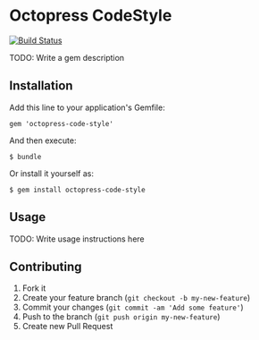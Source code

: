 # Octopress CodeStyle

[![Build Status](https://travis-ci.org/octopress/code-highlighter.png)](https://travis-ci.org/octopress/code-highlighter)

TODO: Write a gem description

## Installation

Add this line to your application's Gemfile:

    gem 'octopress-code-style'

And then execute:

    $ bundle

Or install it yourself as:

    $ gem install octopress-code-style

## Usage

TODO: Write usage instructions here

## Contributing

1. Fork it
2. Create your feature branch (`git checkout -b my-new-feature`)
3. Commit your changes (`git commit -am 'Add some feature'`)
4. Push to the branch (`git push origin my-new-feature`)
5. Create new Pull Request
